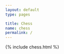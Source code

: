 ```yaml
---
layout: default
type: pages

title: Chess
name: chess
permalink: /
---
```


{% include chess.html %}
